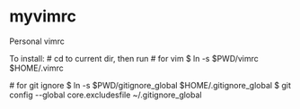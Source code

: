 myvimrc
=======

Personal vimrc

To install:
\# cd to current dir, then run
\# for vim
$ ln -s $PWD/vimrc $HOME/.vimrc

\# for git ignore
$ ln -s $PWD/gitignore_global $HOME/.gitignore_global
$ git config --global core.excludesfile ~/.gitignore_global

